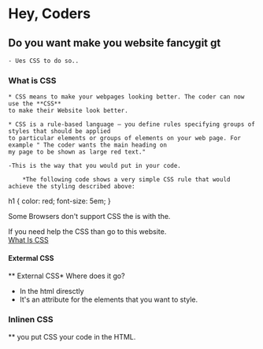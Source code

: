 # Hey, Coders  

## Do you want make you website fancygit gt
    - Ues CSS to do so.. 

### What is CSS

    * CSS means to make your webpages looking better. The coder can now use the **CSS** 
    to make their Website look better.

    * CSS is a rule-based language — you define rules specifying groups of styles that should be applied 
    to particular elements or groups of elements on your web page. For example " The coder wants the main heading on 
    my page to be shown as large red text."

    -This is the way that you would put in your code. 

        *The following code shows a very simple CSS rule that would achieve the styling described above:

h1 {
    color: red;
    font-size: 5em;
}

Some Browsers don't support CSS the is with the.

If you need help the CSS than go to this website.  
[What Is CSS](https://developer.mozilla.org/en-US/docs/Learn/CSS/First_steps/What_is_CSS)

#### Extermal CSS
 ** External CSS* Where does it go?

* In the html diresctly
* It's an attribute for the elements that you want to style.

 ### Inlinen CSS
 
 ** you put CSS your code in the HTML.